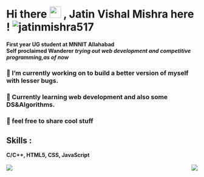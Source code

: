 ### <h1>Hi there <img src="https://raw.githubusercontent.com/MartinHeinz/MartinHeinz/master/wave.gif" width="30px"> , Jatin Vishal Mishra here !                    <img src="https://komarev.com/ghpvc/?username=jatinmishra517&label=Profile%20views&color=0e75b6&style=flat" alt="jatinmishra517" /></h1>

<h4>First year UG student at MNNIT Allahabad<br>Self proclaimed Wanderer <i>trying out web development and competitive programming,as of now</i> </h4>
<h3>🔭 I’m currently working on to build a better version of myself with lesser bugs.</h3>  
<h3>🌱 Currently learning web development and also some DS&Algorithms.</h3>  
<h3>💬 feel free to share cool stuff  </h3> 
<h2> Skills :</h2> 
<b> C/C++, HTML5, CSS, JavaScript <b>
<br> <br>
<img align="left" src="https://github-readme-stats.vercel.app/api/top-langs/?username=jatinmishra517&theme=dark" />
  <img align="right" src="https://github-readme-stats.vercel.app/api?username=anuraghazra&hide=contribs,prs" />
